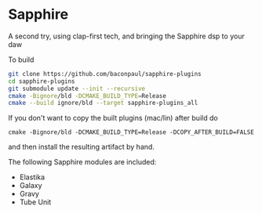 # Sapphire

A second try, using clap-first tech, and bringing
the Sapphire dsp to your daw

To build

```bash
git clone https://github.com/baconpaul/sapphire-plugins
cd sapphire-plugins
git submodule update --init --recursive
cmake -Bignore/bld -DCMAKE_BUILD_TYPE=Release
cmake --build ignore/bld --target sapphire-plugins_all
```

If you don't want to copy the built plugins (mac/lin) after build do

```
cmake -Bignore/bld -DCMAKE_BUILD_TYPE=Release -DCOPY_AFTER_BUILD=FALSE
```

and then install the resulting artifact by hand.

The following Sapphire modules are included:

- Elastika
- Galaxy
- Gravy
- Tube Unit
